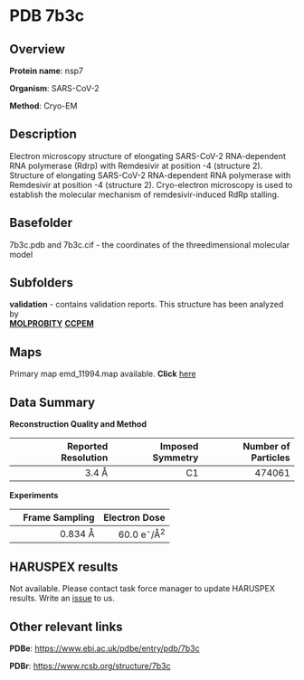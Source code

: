 # PDB 7b3c

## Overview

**Protein name**: nsp7

**Organism**: SARS-CoV-2

**Method**: Cryo-EM

## Description

Electron microscopy structure of elongating SARS-CoV-2 RNA-dependent RNA polymerase (Rdrp) with Remdesivir at position -4 (structure 2). Structure of elongating SARS-CoV-2 RNA-dependent RNA polymerase with Remdesivir at position -4 (structure 2). Cryo-electron microscopy is used to establish the molecular mechanism of remdesivir-induced RdRp stalling.

## Basefolder

7b3c.pdb and 7b3c.cif - the coordinates of the threedimensional molecular model

## Subfolders





**validation** - contains validation reports. This structure has been analyzed by <br>  [**MOLPROBITY**](https://github.com/thorn-lab/coronavirus_structural_task_force/tree/master/pdb/nsp7/SARS-CoV-2/7b3c/validation/molprobity)   [**CCPEM**](https://github.com/thorn-lab/coronavirus_structural_task_force/tree/master/pdb/nsp7/SARS-CoV-2/7b3c/validation/ccpem-validation)



## Maps

Primary map emd_11994.map available. **Click** [here](http://ftp.wwpdb.org/pub/emdb/structures/EMD-11994/map/) 

## Data Summary
**Reconstruction Quality and Method**

|   | Reported Resolution | Imposed Symmetry | Number of Particles |
|---|-------------:|----------------:|--------------:|
|   |3.4 Å|C1|474061|

**Experiments**

|   | Frame Sampling | Electron Dose |
|---|-------------:|----------------:|
|   |0.834 Å|60.0 e<sup>-</sup>/Å<sup>2</sup>|

## HARUSPEX results

Not available. Please contact task force manager to update HARUSPEX results. Write an [issue](https://github.com/thorn-lab/coronavirus_structural_task_force/issues) to us.

## Other relevant links 
**PDBe**:  https://www.ebi.ac.uk/pdbe/entry/pdb/7b3c
 
**PDBr**: https://www.rcsb.org/structure/7b3c 
